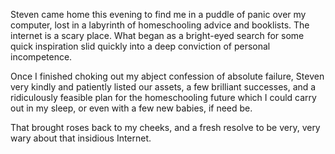  Steven came home this evening to find me in a puddle of panic over my computer, lost in a labyrinth of homeschooling advice and booklists. The internet is a scary place. What began as a bright-eyed search for some quick inspiration slid quickly into a deep conviction of personal incompetence. 

 Once I finished choking out my abject confession of absolute failure, Steven very kindly and patiently listed our assets, a few brilliant successes, and a ridiculously feasible plan for the homeschooling future which I could carry out in my sleep, or even with a few new babies, if need be. 

 That brought roses back to my cheeks, and a fresh resolve to be very, very wary about that insidious Internet. 